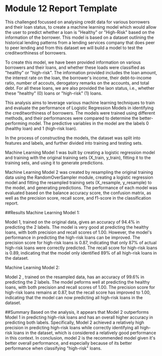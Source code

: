# Module 12 Report Template

This challenged focussed on analysing credit data for various borrowers and their loan status, to create a machine learning model which would allow the user to predict whether a loan is "Healthy" or "High-Risk" based on the information of the borrower. This model is based on a dataset outlining the historical lending patterns from a lending services company that does peer to peer lending and from this dataset we will build a model to test the creditworthiness of borrowers. 

To create this model, we have been provided information on various borrowers and their loans, and whether these loads were classified as "healthy" or "high-risk". The information provided includes the loan amount, the interest rate on the loan, the borrower's income, their debt-to-income ratio, number of accouts, derogatory remarks on the accounts, and total debt. For all these loans, we are also provided the laon status, i.e., whether these "healthy" (0) loans or "high-risk" (1) loans.

This analysis aims to leverage various machine learning techniques to train and evaluate the performance of Logistic Regression Models in identifying the creditworthiness of borrowers. The models were trained using different methods, and their performances were compared to determine the better-performing model. The predictive variables in the model are the labels 0 (healthy loan) and 1 (high-risk loan).

In the process of constructing the models, the dataset was split into features and labels, and further divided into training and testing sets.

Machine Learning Model 1 was built by creating a logistic regression model and training with the original training sets (X_train, y_train), fitting it to the training sets, and using it to generate predictions.

Machine Learning Model 2 was created by resampling the original training data using the RandomOverSampler module, creating a logistic regression model and fitting the resampled training sets (X_resample, y_resample) to the model, and generating predictions.
The performance of each model was evaluated based on the balance accuracy score, the confusion matrix, as well as the precision score, recall score, and f1-score in the classification report.

##Results
Machine Learning Model 1:

Model 1, trained on the original data, gives an accuracy of 94.4% in predicting the 2 labels. The model is very good at predicting the healthy loans, with both precision and recall scores of 1.00. However, the model's performance in predicting the high-risk loans can be improved. The precision score for high-risk loans is 0.87, indicating that only 87% of actual high-risk loans were correctly predicted. The recall score for high-risk loans is 0.89, indicating that the model only identified 89% of all high-risk loans in the dataset.

Machine Learning Model 2:

Model 2 , trained on the resampled data, has an accuracy of 99.6% in predicting the 2 labels. The model peforms well at predicting the healthy loans, with both precision and recall scores of 1.00. The precision score for high-risk loans remains at 0.87, but the recall score has improved to 1.00, indicating that the model can now predicting all high-risk loans in the dataset.

##Summary
Based on the analysis, it appears that Model 2 outperforms Model 1 in predicting high-risk loans and has an overall higher accuracy in predicting both labels. Specifically, Model 2 achieved a relatively high precision in predicting high-risk loans while correctly identifying all high-risk loans in the dataset, which is considered a relatively good performance in this context. In conclusion, model 2 is the recommended model given it's better overall performance, and especially because of its better performance when classifying "high-risk" loans.